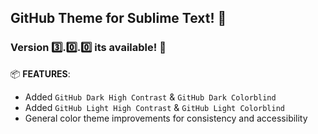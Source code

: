 ## GitHub Theme for Sublime Text! 🎁

### Version 3️⃣.0️⃣.0️⃣ its available! 🎉

📦 **FEATURES**:

- Added `GitHub Dark High Contrast` & `GitHub Dark Colorblind`
- Added `GitHub Light High Contrast` & `GitHub Light Colorblind`
- General color theme improvements for consistency and accessibility
